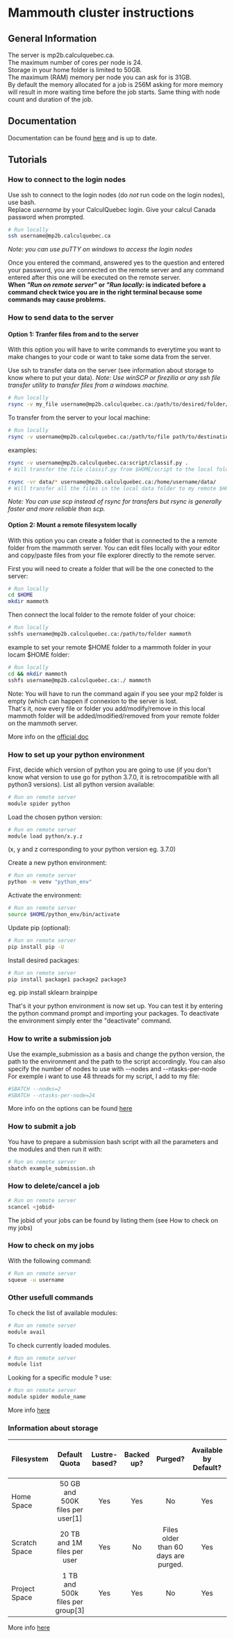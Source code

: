 # Mammouth cluster instructions

## General Information

The server is mp2b.calculquebec.ca.  
The maximum number of cores per node is 24.  
Storage in your home folder is limited to 50GB.  
The maximum (RAM) memory per node you can ask for is 31GB.  
By default the memory allocated for a job is 256M asking for more memory will result in more waiting time before the job starts. Same thing with node count and duration of the job.  

## Documentation

Documentation can be found [here][mammoth doc] and is up to date.

## Tutorials 

### How to connect to the login nodes

Use ssh to connect to the login nodes (do *not* run code on the login nodes), use bash.  
Replace _username_ by your CalculQuebec login. Give your calcul Canada password when prompted.
```bash
# Run locally
ssh username@mp2b.calculquebec.ca
```
_Note: you can use puTTY on windows to access the login nodes_

Once you entered the command, answered yes to the question and entered your password, you are connected on the remote server and any command entered after this one will be executed on the remote server.  
**When _"Run on remote server"_ or _"Run locally:_ is indicated before a command check twice you are in the right terminal because some commands may cause problems.**

### How to send data to the server

#### Option 1: Tranfer files from and to the server

With this option you will have to write commands to everytime you want to make changes to your code or want to take some data from the server.

Use ssh to transfer data on the server (see information about storage to know where to put your data).
_Note: Use winSCP or firezilla or any ssh file transfer utility to transfer files from a windows machine._
```bash
# Run locally
rsync -v my_file username@mp2b.calculquebec.ca:/path/to/desired/folder/
```

To transfer from the server to your local machine:
```bash
# Run locally
rsync -v username@mp2b.calculquebec.ca:/path/to/file path/to/destination/folder/
```

examples:
```bash
rsync -v username@mp2b.calculquebec.ca:script/classif.py .
# Will transfer the file classif.py from $HOME/script to the local folder.

rsync -vr data/* username@mp2b.calculquebec.ca:/home/username/data/
# Will transfer all the files in the local data folder to my remote $HOME/data folder
```

_Note: You can use scp instead of rsync for transfers but rsync is generally faster and more reliable than scp._

#### Option 2: Mount a remote filesystem locally

With this option you can create a folder that is connected to the a remote folder from the mammoth server. You can edit files locally with your editor and copy/paste files from your file explorer directly to the remote server.

First you will need to create a folder that will be the one conected to the server:
```bash
# Run locally
cd $HOME
mkdir mammoth
```

Then connect the local folder to the remote folder of your choice:
```bash
# Run locally
sshfs username@mp2b.calculquebec.ca:/path/to/folder mammoth
```

example to set your remote $HOME folder to a mammoth folder in your locam $HOME folder:
```bash
# Run locally
cd && mkdir mammoth
sshfs username@mp2b.calculquebec.ca:./ mammoth
```

Note: You will have to run the command again if you see your mp2 folder is empty (which can happen if connexion to the server is lost.  
That's it, now every file or folder you add/modify/remove in this local mammoth folder will be added/modified/removed from your remote folder on the mammoth server.

More info on the [official doc][mammoth transfer]

### How to set up your python environment

First, decide which version of python you are going to use (if you don't know what version to use go for python 3.7.0, it is retrocompatible with all python3 versions). List all python version available:
```bash
# Run on remote server
module spider python
```

Load the chosen python version:
```bash
# Run on remote server
module load python/x.y.z
```
(x, y and z corresponding to your python version eg. 3.7.0)

Create a new python environment:
```bash
# Run on remote server
python -m venv "python_env"
```

Activate the environment:
```bash
# Run on remote server
source $HOME/python_env/bin/activate
```

Update pip (optional):
```bash
# Run on remote server
pip install pip -U
```

Install desired packages:
```bash
# Run on remote server
pip install package1 package2 package3
```
eg. pip install sklearn brainpipe

That's it your python environment is now set up. You can test it by entering the python command prompt and importing your packages. To deactivate the environment simply enter the "deactivate" command.

### How to write a submission job

Use the example_submission as a basis and change the python version, the path to the environment and the path to the script accordingly.
You can also specify the number of nodes to use with --nodes and --ntasks-per-node
For exemple i want to use 48 threads for my script, I add to my file:
```bash
#SBATCH --nodes=2
#SBATCH --ntasks-per-node=24
```
More info on the options can be found [here][mammoth jobs]

### How to submit a job

You have to prepare a submission bash script with all the parameters and the modules and then run it with:

```bash
# Run on remote server
sbatch example_submission.sh
```

### How to delete/cancel a job

```bash
# Run on remote server
scancel <jobid>
```
The jobid of your jobs can be found by listing them (see How to check on my jobs)

### How to check on my jobs

With the following command:
```bash
# Run on remote server
squeue -u username
```

### Other usefull commands

To check the list of available modules:
```bash
# Run on remote server
module avail
```

To check currently loaded modules.
```bash
# Run on remote server
module list
```

Looking for a specific module ? use:
```bash
# Run on remote server
module spider module_name
```

More info [here][mammoth modules]

### Information about storage

| Filesystem	| Default Quota	| Lustre-based?	| Backed up?	| Purged?	| Available by Default?	| Mounted on Compute Nodes?|
|:---		|:--:					| :--:	| :--:	| :--:	| :--:|:--:|
| Home Space	| 50 GB and 500K files per user[1]	| Yes	| Yes	| No	| Yes	| Yes|
| Scratch Space	| 20 TB and 1M files per user		| Yes	| No	| Files older than 60 days are purged.	| Yes	| Yes|
| Project Space	| 1 TB and 500k files per group[3]	| Yes	| Yes	| No	| Yes	| Yes|

More info [here][mammoth storage]

[mammoth doc]: http://wiki.ccs.usherbrooke.ca/Mammouth-Mp2b#Documentation
[mammoth transfer]: https://docs.computecanada.ca/wiki/Transferring_data
[mammoth jobs]: https://docs.computecanada.ca/wiki/Running_jobs
[mammoth modules]: https://docs.computecanada.ca/wiki/Utiliser_des_modules/en
[mammoth storage]: https://docs.computecanada.ca/wiki/Storage_and_file_management
